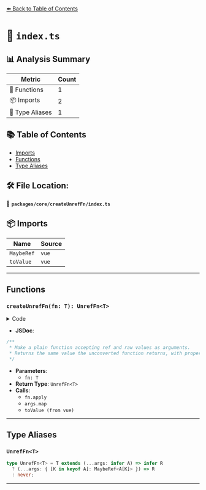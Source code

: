 [⬅️ Back to Table of Contents](../../../index.md)

# 📄 `index.ts`

## 📊 Analysis Summary

| Metric | Count |
|--------|-------|
| 🔧 Functions | 1 |
| 📦 Imports | 2 |
| 📑 Type Aliases | 1 |

## 📚 Table of Contents

- [Imports](#imports)
- [Functions](#functions)
- [Type Aliases](#type-aliases)

## 🛠️ File Location:
📂 **`packages/core/createUnrefFn/index.ts`**

## 📦 Imports

| Name | Source |
|------|--------|
| `MaybeRef` | `vue` |
| `toValue` | `vue` |


---

## Functions

### `createUnrefFn(fn: T): UnrefFn<T>`

<details><summary>Code</summary>

```ts
export function createUnrefFn<T extends Function>(fn: T): UnrefFn<T> {
  return function (this: any, ...args: any[]) {
    return fn.apply(this, args.map(i => toValue(i)))
  } as UnrefFn<T>
}
```
</details>

- **JSDoc**:
```ts
/**
 * Make a plain function accepting ref and raw values as arguments.
 * Returns the same value the unconverted function returns, with proper typing.
 */
```

- **Parameters**:
  - `fn: T`
- **Return Type**: `UnrefFn<T>`
- **Calls**:
  - `fn.apply`
  - `args.map`
  - `toValue (from vue)`

---

## Type Aliases

### `UnrefFn<T>`

```ts
type UnrefFn<T> = T extends (...args: infer A) => infer R
  ? (...args: { [K in keyof A]: MaybeRef<A[K]> }) => R
  : never;
```


---
